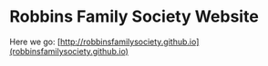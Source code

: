 # Robbins Family Society Website

Here we go: [http://robbinsfamilysociety.github.io](robbinsfamilysociety.github.io)
